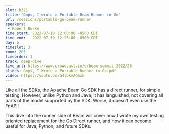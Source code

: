 ```yaml
---
slot: b321
title: "Oops, I wrote a Portable Beam Runner in Go"
url: /sessions/portable-go-beam-runner
speakers:
 - Robert Burke
time_start: 2022-07-19 12:00:00 -0500 CDT
time_end:   2022-07-19 12:25:00 -0500 CDT
day: b
timeslot: 3
room: 203
timeorder: 1
track: deep-dive
live_url: https://www.crowdcast.io/e/beam-summit-2022/26
slides: Oops, I Wrote a Portable Runner in Go.pdf
video: https://youtu.be/G4lbkvAG6xk
---
```


Like all the SDKs, the Apache Beam Go SDK has a direct runner, for simple testing. However, unlike Python and Java, it has languished, not covering all parts of the model supported by the SDK. Worse, it doesn't even use the FnAPI!

This dive into the runner side of Beam will cover how I wrote my own testing oriented replacement for the Go Direct runner, and how it can become useful for Java, Python, and future SDKs.
